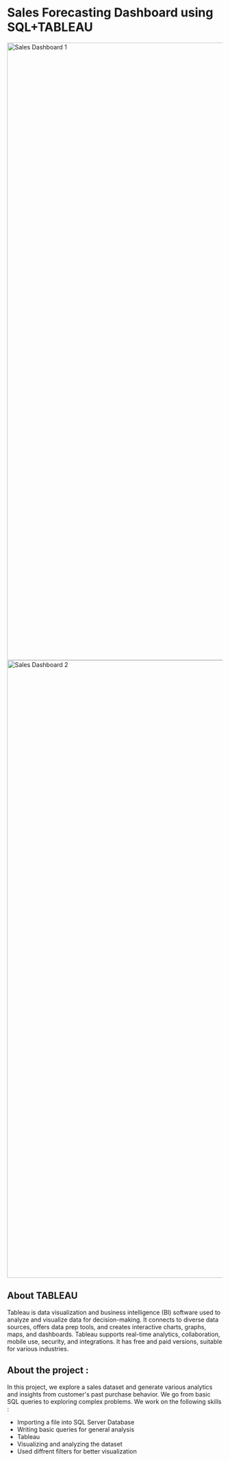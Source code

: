 # Sales Forecasting Dashboard using SQL+TABLEAU
<img width="1440" alt="Sales Dashboard 1" src="https://github.com/divykantsharma/Sales-Dashboard-using-TABLEAU/assets/89973756/1091a084-8a8f-4354-a0a7-8991dc08d3e6">
<img width="1440" alt="Sales Dashboard 2" src="https://github.com/divykantsharma/Sales-Dashboard-using-TABLEAU/assets/89973756/eaba9745-13c6-48d3-a513-64ec9c98fa86">

## About TABLEAU
Tableau is data visualization and business intelligence (BI) software used to analyze and visualize data for decision-making. It connects to diverse data sources, offers data prep tools, and creates interactive charts, graphs, maps, and dashboards. Tableau supports real-time analytics, collaboration, mobile use, security, and integrations. It has free and paid versions, suitable for various industries.
## About the project :
In this project, we explore a sales dataset and generate various analytics and insights from customer's past purchase behavior. We go from basic SQL queries to exploring complex problems. We work on the following skills :
- Importing a file into SQL Server Database
- Writing basic queries for general analysis
- Tableau
- Visualizing and analyzing the dataset
- Used diffrent filters for better visualization

